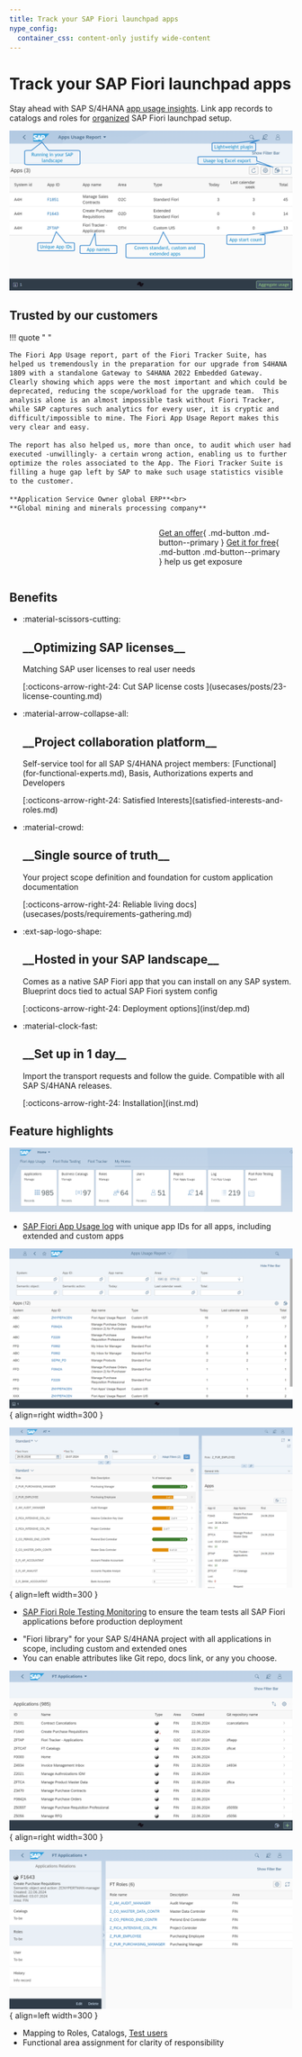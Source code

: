```yaml
---
title: Track your SAP Fiori launchpad apps
nype_config:
  container_css: content-only justify wide-content
---
```


# Track your SAP Fiori launchpad apps

Stay ahead with SAP S/4HANA [app usage insights](https://help.fioriappsusage.org). Link app records to catalogs and roles for [organized](satisfied-interests-and-roles.md) SAP Fiori launchpad setup.

[![Fiori App Usage screenshot](res/fau-ss.png)](res/fau-ss.png)

## Trusted by our customers

!!! quote " "

    The Fiori App Usage report, part of the Fiori Tracker Suite, has helped us tremendously in the preparation for our upgrade from S4HANA 1809 with a standalone Gateway to S4HANA 2022 Embedded Gateway. Clearly showing which apps were the most important and which could be deprecated, reducing the scope/workload for the upgrade team.  This analysis alone is an almost impossible task without Fiori Tracker, while SAP captures such analytics for every user, it is cryptic and difficult/impossible to mine. The Fiori App Usage Report makes this very clear and easy.

    The report has also helped us, more than once, to audit which user had executed -unwillingly- a certain wrong action, enabling us to further optimize the roles associated to the App. The Fiori Tracker Suite is filling a huge gap left by SAP to make such usage statistics visible to the customer.

    **Application Service Owner global ERP**<br>
    **Global mining and minerals processing company**

<div style="display: grid; grid-template-columns: repeat(auto-fit, minmax(240px, 1fr));" markdown>
<div class="grid cards" markdown>

<!-- 
    ext:latest_blog_posts | 
    root=customer-list; 
    amount=3; 
    display=markdown; 
    title=:material-package-variant-closed-check:{ .lg .middle } See who is unlocking the potential of its SAP S/4HANA; 
    read_more=:octicons-arrow-right-24: Featured installations;
-->

</div>

<div style="padding: 0 1em; display: flex; align-items: center;" markdown>

[Get an offer](offer.md){ .md-button .md-button--primary } [Get it for free](free-offer.md){ .md-button .md-button--primary } help us get exposure

</div>
</div>

## Benefits

<div class="nype-exploded-cards" markdown>
<ul markdown>

<li markdown>
<div class="nype-exploded-card-icon" markdown>
:material-scissors-cutting:
</div>
<div class="nype-exploded-card-description" markdown>
<h2 markdown>__Optimizing SAP licenses__</h2>
<p markdown>
Matching SAP user licenses to real user needs
</p>
<p markdown>
[:octicons-arrow-right-24: Cut SAP license costs ](usecases/posts/23-license-counting.md)
</p>
</div>
</li>

<li markdown>
<div class="nype-exploded-card-icon" markdown>
:material-arrow-collapse-all:
</div>
<div class="nype-exploded-card-description" markdown>
<h2 markdown>__Project collaboration platform__</h2>
<p markdown>
Self-service tool for all SAP S/4HANA project members: [Functional](for-functional-experts.md), Basis, Authorizations experts and Developers
</p>
<p markdown>
[:octicons-arrow-right-24: Satisfied Interests](satisfied-interests-and-roles.md)
</p>
</div>
</li>

<li markdown>
<div class="nype-exploded-card-icon" markdown>
:material-crowd:
</div>
<div class="nype-exploded-card-description" markdown>
<h2 markdown>__Single source of truth__</h2>
<p markdown>
Your project scope definition and foundation for custom application documentation
</p>
<p markdown>
[:octicons-arrow-right-24: Reliable living docs](usecases/posts/requirements-gathering.md)
</p>
</div>
</li>

<li markdown>
<div class="nype-exploded-card-icon" markdown>
:ext-sap-logo-shape:
</div>
<div class="nype-exploded-card-description" markdown>
<h2 markdown>__Hosted in your SAP landscape__</h2>
<p markdown>
Comes as a native SAP Fiori app that you can install on any SAP system. Blueprint docs tied to actual SAP Fiori system config
</p>
<p markdown>
[:octicons-arrow-right-24: Deployment options](inst/dep.md)
</p>
</div>
</li>

<li markdown>
<div class="nype-exploded-card-icon" markdown>
:material-clock-fast:
</div>
<div class="nype-exploded-card-description" markdown>
<h2 markdown>__Set up in 1 day__</h2>
<p markdown>
Import the transport requests and follow the guide. Compatible with all SAP S/4HANA releases.
</p>
<p markdown>
[:octicons-arrow-right-24: Installation](inst.md)
</p>
</div>
</li>

</ul>
</div>



## Feature highlights

[![Fiori Tracker Tiles](res/ss00.png)](res/ss00.png)

<div class="grid" markdown>

- [SAP Fiori App Usage log](https://help.fioriappsusage.org) with unique app IDs for all apps, including extended and custom apps

[![Application detail screen](res/ss03.png)](res/ss03.png){ align=right width=300 } 

</div>


<div class="grid" markdown>

[![SAP Fiori Role Testing](res/ss04.png)](res/ss04.png){ align=left width=300 } 

- [SAP Fiori Role Testing Monitoring](https://fioriroletesting.com) to ensure the team tests all SAP Fiori applications before production deployment

</div>

<div class="grid" markdown>

- "Fiori library" for your SAP S/4HANA project with all applications in scope, including custom and extended ones
- You can enable attributes like Git repo, docs link, or any you choose.

[![Application list](res/ss01.png)](res/ss01.png){ align=right width=300 } 

</div>

<div class="grid" markdown>

[![Application detail screen](res/ss02.png)](res/ss02.png){ align=left width=300 } 

- Mapping to Roles, Catalogs, [Test users](sap-fiori-test-users/overview.md)
- Functional area assignment for clarity of responsibility

</div>




